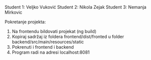 
Student 1: Veljko Vuković Student 2: Nikola Zejak Student 3: Nemanja Mirkovic

Pokretanje projekta:

1. Na frontendu bildovati projekat (ng build)
2. Kopiraj sadržaj iz foldera frontend/dist/fronted u folder backend/src/main/resources/static
3. Pokrenuti i frontend i backend
4. Program radi na adresi localhost:8081
